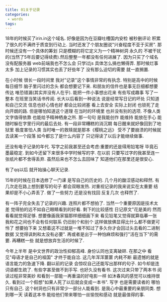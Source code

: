 ```yaml
---
title: 01关于记录
categories:
 - words
tags:
---
```





18年的时候买了irin.in这个域名. 好像是因为在豆瓣吐槽国内安检 被秒删评论 积累了很久的不满终于质变到行动上. 当时还发了个朋友圈说"兴奋程度不亚于买房". 那时候还没有一个具体的筹划 只是模糊的将它定义为一个精神树洞 永久的 不被干扰的(当然了5年后要记得续费).然后整整一年都没有任何进展了. 因为只买了个域名 没有配服务器 web前端我也不怎么会 只学过js 具体怎么搞也懒得弄. 那时候烂事太多 加上记录的习惯其实也丢了好些年了 没有那么迫切的需要 就一直搁置. 

在小时候 很长一段时间里 我对"记录"这个事情非常的有执念. 特别是高中的时候 每日细节 脑子里闪过的念头 都会想要记下来. 和朋友的信件也是事无巨细都想要传达 唯恐错漏(其实并没有人在乎). 能把一件小事想出花来 有些写成趣事 写了一整本 在班里当笑话书传阅. 长大以后看到一种说法 说是经常写日记的坏处 只知道和自己交流 信息也好心情也好 都会比较闭塞 看上去安全 实际上封闭 也锁死了走向开朗的路. 但是哪怕知道这个道理 在当时的环境里 也并没有别的选项. 不像人类 文字值得依靠 也能给予精神栖身之所. 那一句句 是我能创作 能维持 能放在手心 能随时躲在字里行间的最后去处. 有一段非常糟糕的消沉期 每日醒来就好像回到了地狱里 极度害怕人类 当时唯一的救赎就是那本《樱桃之远》 受不了要崩溃的时候就去读某一个段落 如今都忘了是什么内容了 只记得读了以后才能继续做事. 

还没有电子记录的年代. 写字之前我甚至还会考虑:重要的还是得用铅笔呀 毕竟石墨最稳定. 到如今还留下来很多中学时候写的字. 
在以前 只要写过字的我甚至连一张纸片都不舍得丢弃. 虽然后来也不怎么去回味了 知道他们在那里还是很安心. 

有了qq以后 就开始操心聊天记录.

15年的时候在日本选修了一门课 是写自己的历史的. 几个月的酸涩感动和释然. 有几次走在路上想到要写的句子 都会双眼发热. 对重视记录的我来说实在太重要 结果却是不小心弄丢了. 做了一些努力 还是没有找回 反复几次 也释然了. 

有一阵子完全失去了记录的兴趣. 连照片都不想拍了. 当然一个重要原因是技术太差 觉得拍的远不如自己眼睛看到的好看. 剩下的比较感性 日记原文"花是美的 然而看看就觉得足够. 想要像画我家猫那样细细画下来 看见铅笔又觉得就算临摹一张 我和花之间也不会有任何联系 仍旧别个和别个 这样做放佛显得比什么都不做更可怜了 想要拍下来 又想着这不过就是一堆不知过了多久你才会回过头去看的二进制数据 又觉得讽刺和太没有必要". 再或者是出于一种怕麻烦和强行"活在当下"的需要. 再糟糕一些 就是想放弃生活的时候了. 

今年上半年 是中文世界的政治性抑郁高峰. 身份认同也支离破碎. 在那之中 看见"母语才是自己的祖国" 才终于能自洽.
这几年浑浑噩噩 内耗不断 最遗憾的就是语言能力的急速下降. 翻以前的记录 会惊叹自己还能写出那样的句子. 如今却是连词语都生疏了. 有些字甚至做不到手写. 也好久没有看书. 这次过来只带了两本书 阅读过程非常美妙 和看到一部能一再重温的好电影一样 如沐春风的感觉可以维持很久. 看到过一个假想"如果人死了以后就会变成一本书". 写字 也是需要读者的 哪怕只有自己. 这个树洞也只有非常少一部分人能看到. 是我心中最重要的亲朋同类. 想到哪一天 读着这本书 能给他们带来哪怕一丝愉悦和感动 就是最值得的事. 

